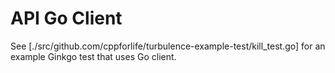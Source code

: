 # API Go Client

See [./src/github.com/cppforlife/turbulence-example-test/kill_test.go] for an example Ginkgo test that uses Go client.
